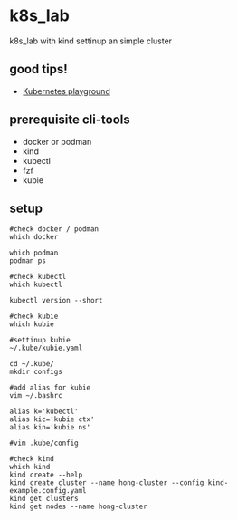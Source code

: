 # k8s_lab
k8s_lab with kind settinup an simple cluster

## good tips!

* [Kubernetes playground](https://github.com/justmeandopensource/kubernetes)

## prerequisite cli-tools

* docker or podman
* kind
* kubectl
* fzf
* kubie

## setup

```shell
#check docker / podman
which docker

which podman
podman ps

#check kubectl
which kubectl

kubectl version --short

#check kubie
which kubie

#settinup kubie
~/.kube/kubie.yaml

cd ~/.kube/
mkdir configs

#add alias for kubie
vim ~/.bashrc

alias k='kubectl'
alias kic='kubie ctx'
alias kin='kubie ns'

#vim .kube/config

#check kind
which kind
kind create --help
kind create cluster --name hong-cluster --config kind-example.config.yaml
kind get clusters
kind get nodes --name hong-cluster
```